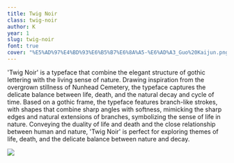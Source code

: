 ```yaml
---
title: Twig Noir
class: twig-noir
author: K
year: 1
slug: twig-noir
font: true
cover: "%E5%AD%97%E4%BD%93%E6%B5%B7%E6%8A%A5-%E6%AD%A3_Guo%20Kaijun.png"
---
```


'Twig Noir' is a typeface that combine the elegant structure of gothic lettering with the living sense of nature. Drawing inspiration from the overgrown stillness of Nunhead Cemetery, the typeface captures the delicate balance between life, death, and the natural decay and cycle of time. Based on a gothic frame, the typeface features branch-like strokes, with shapes that combine sharp angles with softness, mimicking the sharp edges and natural extensions of branches, symbolizing the sense of life in nature. Conveying the duality of life and death and the close relationship between human and nature, 'Twig Noir' is perfect for exploring themes of life, death, and the delicate balance between nature and decay.

![](/images/%E5%AD%97%E4%BD%93%E6%B5%B7%E6%8A%A5-%E6%AD%A3_Guo%20Kaijun.png)
